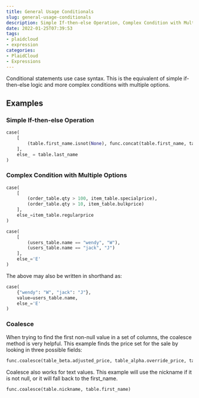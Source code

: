 ```yaml
---
title: General Usage Conditionals
slug: general-usage-conditionals
description: Simple If-then-else Operation, Complex Condition with Multiple Options, Coalesce
date: 2022-01-25T07:39:53
tags:
- plaidcloud
- expression
categories:
- PlaidCloud
- Expressions
---
```



Conditional statements use case syntax. This is the equivalent of simple if-then-else logic and more complex conditions with multiple options.



## Examples


### Simple If-then-else Operation


```python
case(
    [ 
        (table.first_name.isnot(None), func.concat(table.first_name, table.last_name)), 
    ], 
    else_ = table.last_name
)
```


### Complex Condition with Multiple Options


```python
case(
    [ 
        (order_table.qty > 100, item_table.specialprice), 
        (order_table.qty > 10, item_table.bulkprice) 
    ], 
    else_=item_table.regularprice
)
```


```python
case( 
    [ 
        (users_table.name == "wendy", "W"), 
        (users_table.name == "jack", "J") 
    ], 
    else_='E'
)
```


The above may also be written in shorthand as:

```python
case(
    {"wendy": "W", "jack": "J"}, 
    value=users_table.name, 
    else_='E' 
)
```


### Coalesce

When trying to find the first non-null value in a set of columns, the coalesce method is very helpful. This example finds the price set for the sale by looking in three possible fields:

```python
func.coalesce(table_beta.adjusted_price, table_alpha.override_price, table_alpha.price) * table_beta.quantity_sold
```

Coalesce also works for text values. This example will use the nickname if it is not null, or it will fall back to the first_name. 

```python
func.coalesce(table.nickname, table.first_name)
```
